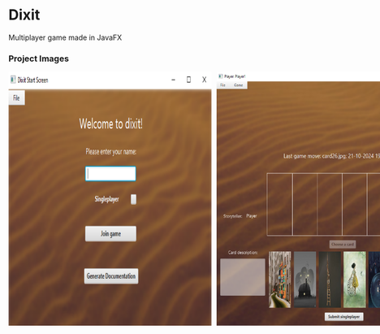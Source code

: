 # Dixit
Multiplayer game made in JavaFX

### Project Images

<div style="display: flex; gap: 10px;">
    <img src="Images_github/1.png" alt="Image 1" width="400" height="500" />
    <img src="Images_github/2.png" alt="Image 2" width="600" height="500" />
</div>
